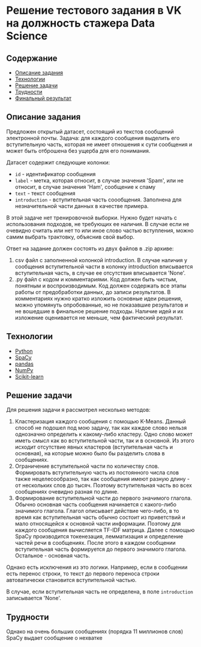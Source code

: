 # Решение тестового задания в VK на должность стажера Data Science

## Содержание
- [Описание задания](#описаниезадания)
- [Технологии](#технологии)
- [Решение задачи](#решение_задачи)
- [Трудности](#трудности)
- [Финальный результат](#финальный-результат)

## Описание задания
Предложен открытый датасет, состоящий из текстов сообщений электронной почты. Задача: для каждого сообщения выделить его вступительную часть, которая не имеет отношения к сути сообщения и может быть отброшена без ущерба для его понимания.

Датасет содержит следующие колонки:
- `id` - идентификатор сообщения
- `label` - метка, которая относит, в случае значения 'Spam', или не относит, в случае значения 'Наm', сообщение к спаму
- `text` - текст сообщения
- `introduction` - вступительная часть соообщения. Заполнена для незначительной части данных в качестве примера.

В этой задаче нет тренировочной выборки. Нужно будет начать с использования подходов, не требующих ее наличия. В случае если не очевидно считать или нет то или иное слово частью вступления, можно самим выбрать трактовку, объяснив свой выбор.

Ответ на задание должен состоять из двух файлов в .zip архиве:
1. csv файл с заполненной колонкой introduction. В случае наличия у сообщения вступительной части в колонку introduction вписывается вступительная часть, в случае ее отсутствия вписывается 'None'.
2. .ру файл с кодом и комментариями. Код должен быть чистым, понятным и воспроизводимым. Код должен содержать все этапы работы от предобработки данных, до записи результатов. В комментариях нужно кратко изложить основные идеи решения, можно упомянуть опробованные, но не показавшие результатов и не вошедшие в финальное решение подходы. Наличие идей и их изложение оценивается не меньше, чем фактический результат.

## Технологии
- [Python](https://www.python.org/)
- [SpaCy](https://spacy.io/)
- [pandas](https://pandas.pydata.org/pandas-docs/stable/index.html#)
- [NumPy](https://numpy.org/doc/stable/index.html#)
- [Scikit-learn](https://scikit-learn.org/stable/)

## Решение задачи
Для решения задачи я рассмотрел несколько методов:
1. Кластеризация каждого сообщения с помощью K-Means. Данный способ не подошел под мою задачу, так как каждое слово нельзя однозначно определить к какому-либо кластеру.
Одно слово может иметь смысл как во вступительной части, так и в основной. Из этого исходит отсутствие явных кластеров (вступительная часть и основная), на которые можно было бы разделить слова в сообщениях.
2. Ограничение вступительной части по количеству слов. Формировать вступительную часть из постоянного числа слов также нецелесообразно, так как сообщения имеют разную длину - от нескольких слов до тысяч. Поэтому вступительная часть во всех сообщениях очевидно разная по длине.
3. Формирование вступительной части до первого значимого глагола. Обычно основная часть сообщения начинается с какого-либо значимого глагола. Глагол описывает действие чего-либо, в то время как вступительная часть обычно состоит из приветствий и мало относящейся к основной части информации.
Поэтому для каждого сообщения вычисляется TF-IDF матрица. Далее с помощью SpaCy производится токенезация, лемматизация и определение частей речи в сообщениях. После этого в каждом сообщении вступительная часть формируется до первого значимого глагола. Остальное - основная часть.

Однако есть исключения из это логики. Например, если в сообщении есть перенос строки, то текст до первого переноса строки автоватически становится вступительной частью.

В случае, если вступительная часть не определена, в поле `introduction` записывается 'None'.

## Трудности
Однако на очень больших сообщениях (порядка 11 миллионов слов) SpaCy выдает сообщение о нехватке